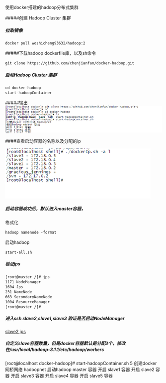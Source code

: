 
使用docker搭建的hadoop分布式集群


#####创建 Hadoop Cluster 集群



##### 拉取镜像

```
docker pull woshicheng93632/hadoop:2
```

#####下载hadoop dockerfile库，以及sh命令

```
git clone https://github.com/chenjianfan/docker-hadoop.git
```

##### 启动Hadoop Cluster 集群

```
cd docker-hadoop
start-hadoopContainer
```

#####输出
![image](https://github.com/chenjianfan/docker-hadoop/blob/master/images/start_20190205233112.png)

####查看启动容器的名称以及分配的ip

![image](https://github.com/chenjianfan/docker-hadoop/blob/master/images/c_20190206172447.png)



##### 启动容器成功后，默认进入master容器，

格式化
```
hadoop namenode -format
```

启动hadoop

```
start-all.sh
```

##### 验证jps
```
[root@master /]# jps
1171 NodeManager
1604 Jps
231 NameNode
663 SecondaryNameNode
1004 ResourceManager
[root@master /]# 
```
##### 进入ssh slave2,slave1,slave3 验证是否启动NodeManager
[slave2 jps]()


##### 自定义slave容器数量，但是docker容器默认是分配3个，修改在/usr/local/hadoop-3.1.1/etc/hadoop/workers
[root@localhost docker-hadoop]# start-hadoopContainer.sh  5
创建docker 网桥网络 hadoopnet
启动hadoop master 容器
开启 slave1 容器
开启 slave2 容器
开启 slave3 容器
开启 slave4 容器
开启 slave5 容器

